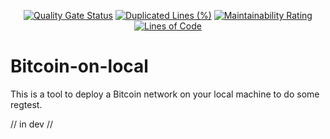 <p align="center">
  <a href="https://sonarcloud.io/summary/new_code?id=Pallandos_bitcoin-on-local"><img src="https://sonarcloud.io/api/project_badges/measure?project=Pallandos_bitcoin-on-local&metric=alert_status" alt="Quality Gate Status"></a>
  <a href="https://sonarcloud.io/summary/new_code?id=Pallandos_bitcoin-on-local"><img src="https://sonarcloud.io/api/project_badges/measure?project=Pallandos_bitcoin-on-local&metric=duplicated_lines_density" alt="Duplicated Lines (%)"></a>
  <a href="https://sonarcloud.io/summary/new_code?id=Pallandos_bitcoin-on-local"><img src="https://sonarcloud.io/api/project_badges/measure?project=Pallandos_bitcoin-on-local&metric=sqale_rating" alt="Maintainability Rating"></a>
  <a href="https://sonarcloud.io/summary/new_code?id=Pallandos_bitcoin-on-local"><img src="https://sonarcloud.io/api/project_badges/measure?project=Pallandos_bitcoin-on-local&metric=ncloc" alt="Lines of Code"></a>
</p>

# Bitcoin-on-local

This is a tool to deploy a Bitcoin network on your local machine to do some regtest.

// in dev //